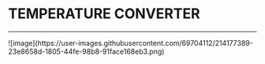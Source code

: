 #
<h1>TEMPERATURE CONVERTER</h1>
<hr>
![image](https://user-images.githubusercontent.com/69704112/214177389-23e8658d-1805-44fe-98b8-91face168eb3.png)

